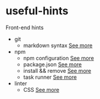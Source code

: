 # useful-hints

Front-end hints

- git
  - markdown syntax [See more](git/readme_example.md)
- npm
  - npm configuration [See more](npm/configuration.md)
  - package.json [See more](npm/package.json.md)
  - install && remove [See more](npm/install-remove.md)
  - task runner [See more](npm/task_runner.md)
- linter
  - CSS [See more](linter/css.md)


